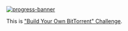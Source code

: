 [![progress-banner](https://backend.codecrafters.io/progress/bittorrent/29748271-a261-4b06-bde8-131269140713)](https://app.codecrafters.io/users/codecrafters-bot?r=2qF)

This is
["Build Your Own BitTorrent" Challenge](https://app.codecrafters.io/courses/bittorrent/overview).
